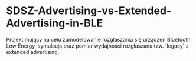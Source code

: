 # SDSZ-Advertising-vs-Extended-Advertising-in-BLE
Projekt mający na celu zamodelowanie rozgłaszania się urządzeń Bluetooth Low Energy, symulacja oraz pomiar wydajności rozgłaszana tzw.  'legacy' z extended advertising.
